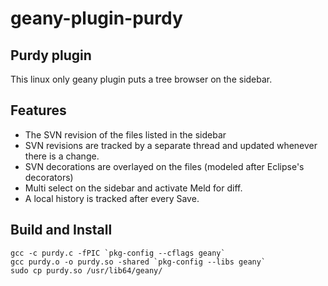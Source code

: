 # geany-plugin-purdy

## Purdy plugin
This linux only geany plugin puts a tree browser on the sidebar. 

## Features 
* The SVN revision of the files listed in the sidebar
* SVN revisions are tracked by a separate thread and updated whenever there is a change.
* SVN decorations are overlayed on the files (modeled after Eclipse's decorators)
* Multi select on the sidebar and activate Meld for diff.
* A local history is tracked after every Save.

## Build and Install

```
gcc -c purdy.c -fPIC `pkg-config --cflags geany`
gcc purdy.o -o purdy.so -shared `pkg-config --libs geany` 
sudo cp purdy.so /usr/lib64/geany/
```
